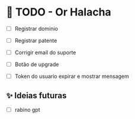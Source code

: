 # 📌 TODO - Or Halacha

- [ ] Registrar dominio
- [ ] Registrar patente
- [ ] Corrigir email do suporte
- [ ] Botão de upgrade
- [ ] Token do usuario expirar e mostrar mensagem


## ✨ Ideias futuras

- [ ] rabino gpt